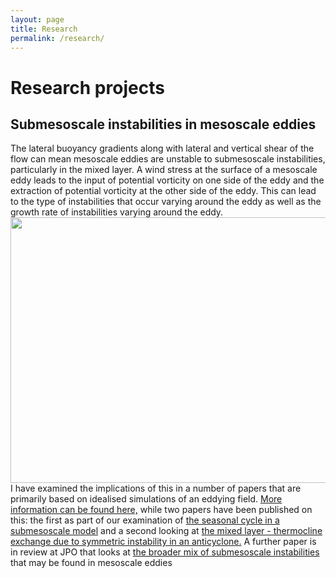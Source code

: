 ```yaml
---
layout: page
title: Research
permalink: /research/
---
```


# Research projects

## Submesoscale instabilities in mesoscale eddies
The lateral buoyancy gradients along with lateral and vertical shear
of the flow can mean mesoscale eddies are unstable to submesoscale instabilities,
particularly in the mixed layer.
A wind stress at the surface of a mesoscale eddy leads to the input of potential
vorticity on one side of the eddy and the extraction of potential vorticity
at the other side of the eddy.   This can lead to the type of instabilities
that occur varying around the eddy as well as the growth rate of instabilities
varying around the eddy.
<img src="https://www.dropbox.com/s/29clk3y3y5kl1bb/GRL54169.pdf?dl=0" height="425" width="794">
I have examined the implications of this in a number
of papers that are primarily based on idealised simulations of an eddying field.
[More information can be found here,](http://braaannigan.github.io/research/2017/08/16/instabilities_in_eddies.html)
while two papers have been published on this:
the first as part of our examination of [the seasonal cycle in a submesoscale
model](http://www.sciencedirect.com/science/article/pii/S1463500315000803)
and a second looking at [the mixed layer - thermocline exchange due to
symmetric instability in an anticyclone.](http://onlinelibrary.wiley.com/doi/10.1002/2016GL068009/full)
A further paper is in review at JPO that looks at [the broader mix of
submesoscale instabilities](https://www.dropbox.com/s/k290g7q4i0ddyn1/eddy_subduction_January_2017.pdf?dl=0)
that may be found in mesoscale eddies
